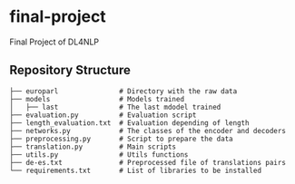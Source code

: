 # final-project
Final Project of DL4NLP

## Repository Structure

    ├── europarl               # Directory with the raw data   
    ├── models                 # Models trained  
    │   ├── last               # The last mdodel trained            
    ├── evaluation.py          # Evaluation script                
    ├── length_evaluation.txt  # Evaluation depending of length          
    ├── networks.py            # The classes of the encoder and decoders 
    ├── preprocessing.py       # Script to prepare the data              
    ├── translation.py         # Main scripts            
    ├── utils.py               # Utils functions         
    ├── de-es.txt              # Preprocessed file of translations pairs          
    └── requirements.txt       # List of libraries to be installed            
